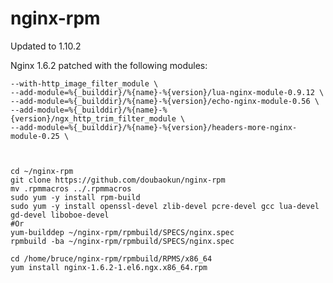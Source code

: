 nginx-rpm
=========


Updated to 1.10.2

Nginx 1.6.2 patched with the following modules:

    --with-http_image_filter_module \
    --add-module=%{_builddir}/%{name}-%{version}/lua-nginx-module-0.9.12 \
    --add-module=%{_builddir}/%{name}-%{version}/echo-nginx-module-0.56 \
    --add-module=%{_builddir}/%{name}-%{version}/ngx_http_trim_filter_module \
    --add-module=%{_builddir}/%{name}-%{version}/headers-more-nginx-module-0.25 \



    cd ~/nginx-rpm
    git clone https://github.com/doubaokun/nginx-rpm
    mv .rpmmacros ../.rpmmacros
    sudo yum -y install rpm-build
    sudo yum -y install openssl-devel zlib-devel pcre-devel gcc lua-devel gd-devel liboboe-devel
    #Or
    yum-builddep ~/nginx-rpm/rpmbuild/SPECS/nginx.spec
    rpmbuild -ba ~/nginx-rpm/rpmbuild/SPECS/nginx.spec

    cd /home/bruce/nginx-rpm/rpmbuild/RPMS/x86_64
    yum install nginx-1.6.2-1.el6.ngx.x86_64.rpm
